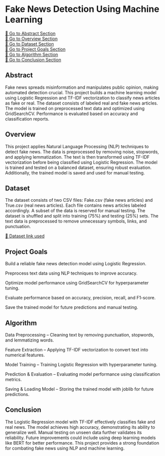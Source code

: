 # Fake News Detection Using Machine Learning

[🔗 Go to Abstract Section](#abstract)  
[🔗 Go to Overview Section](#overview)  
[🔗 Go to Dataset Section](#dataset)  
[🔗 Go to Project Goals Section](#project-goals)  
[🔗 Go to Algorithm Section](#algorithm)  
[🔗 Go to Conclusion Section](#conclusion)

## Abstract

Fake news spreads misinformation and manipulates public opinion, making automated detection crucial. This project builds a machine learning model using Logistic Regression and TF-IDF vectorization to classify news articles as fake or real. The dataset consists of labeled real and fake news articles. The model is trained on preprocessed text data and optimized using GridSearchCV. Performance is evaluated based on accuracy and classification reports.

## Overview

This project applies Natural Language Processing (NLP) techniques to detect fake news. The data is preprocessed by removing noise, stopwords, and applying lemmatization. The text is then transformed using TF-IDF vectorization before being classified using Logistic Regression. The model is trained and tested on a balanced dataset, ensuring robust evaluation. Additionally, the trained model is saved and used for manual testing.

## Dataset

The dataset consists of two CSV files: Fake.csv (fake news articles) and True.csv (real news articles). Each file contains news articles labeled accordingly. A subset of the data is reserved for manual testing. The dataset is shuffled and split into training (75%) and testing (25%) sets. The text data is preprocessed to remove unnecessary symbols, links, and punctuation.

[🔗 Dataset link used](https://www.kaggle.com/datasets/jainpooja/fake-news-detection)

## Project Goals

Build a reliable fake news detection model using Logistic Regression.

Preprocess text data using NLP techniques to improve accuracy.

Optimize model performance using GridSearchCV for hyperparameter tuning.

Evaluate performance based on accuracy, precision, recall, and F1-score.

Save the trained model for future predictions and manual testing.

## Algorithm

Data Preprocessing – Cleaning text by removing punctuation, stopwords, and lemmatizing words.

Feature Extraction – Applying TF-IDF vectorization to convert text into numerical features.

Model Training – Training Logistic Regression with hyperparameter tuning.

Prediction & Evaluation – Evaluating model performance using classification metrics.

Saving & Loading Model – Storing the trained model with joblib for future predictions.

## Conclusion

The Logistic Regression model with TF-IDF effectively classifies fake and real news. The model achieves high accuracy, demonstrating its ability to generalize well. Manual testing on unseen data further validates its reliability. Future improvements could include using deep learning models like BERT for better performance. This project provides a strong foundation for combating fake news using NLP and machine learning.
